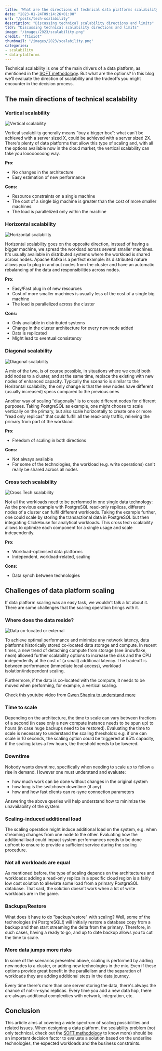 ```yaml
---
title: 'What are the directions of technical data platforms scalability?'
date: "2023-01-24T09:14:26+01:00"
url: "/posts/tech-scalability"
description: "Discussing technical scalability directions and limits"
tldr: "Discussing technical scalability directions and limits"
image: "/images/2023/scalability.png"
credit: "ftisiot"
thumbnail: "/images/2023/scalability.png"
categories:
- scalability
- data-platforms
---
```


Technical scalability is one of the main drivers of a data platform, as mentioned in the [SOFT methodology](https://aiven.io/blog/a-soft-methodology-to-define-robust-data-platforms). But what are the options? In this blog we'll evaluate the direction of scalability and the tradeoffs you might encounter in the decision process.

<!--more-->

## The main directions of technical scalability

### Vertical scalability

![Vertical scalability](/images/2023/vertical-scalability.png)

Vertical scalability generally means "buy a bigger box": what can't be achieved with a server sized X, could be achieved with a server sized 2X. There's plenty of data platforms that allow this type of scaling and, with all the options available now in the cloud market, the vertical scalability can take you loooooooong way.

**Pro:**

* No changes in the architecture
* Easy estimation of new performance

**Cons:**

* Resource constraints on a single machine
* The cost of a single big machine is greater than the cost of more smaller machines
* The load is parallelized only within the machine

### Horizontal scalability

![Horizontal scalability](/images/2023/horizontal-scalability.png)

Horizontal scalability goes on the opposite direction, instead of having a bigger machine, we spread the workload across several smaller machines. It's usually available in distributed systems where the workload is shared across nodes. Apache Kafka is a perfect example: its distributed nature allows you to plug in and out nodes from the cluster and have an automatic rebalancing of the data and responsibilities across nodes.

**Pro:**

* Easy/Fast plug in of new resources
* Cost of more smaller machines is usually less of the cost of a single big machine
* The load is parallelized across the cluster

**Cons:**

* Only available in distributed systems
* Change in the cluster architecture for every new node added
* Data is replicated
* Might lead to eventual consistency


### Diagonal scalability

![Diagonal scalability](/images/2023/scalability.png)

A mix of the two, is of course possible, in situations where we could both add nodes to a cluster, and at the same time, replace the existing with new nodes of enhanced capacity. Typically the scenario is similar to the Horizontal scalability, the only change is that the new nodes have different (usually increased) specs compared to the previous ones.

Another way of scaling "diagonally" is to create different nodes for different purposes. Taking PostgreSQL as example, one might choose to scale vertically on the primary, but also scale horizontally to create one or more "read only replicas" that could fulfill all the read-only traffic, relieving the primary from part of the workload.

**Pro:**

* Freedom of scaling in both directions

**Cons:**

* Not always available
* For some of the technologies, the workload (e.g. write operations) can't really be shared across all nodes

### Cross tech scalability

![Cross Tech scalability](/images/2023/cross-tech-scalability.png)

Not all the workloads need to be performed in one single data technology: As the previous example with PostgreSQL read-only replicas, different nodes of a cluster can fulfil different workloads. Taking the example further, one could scale by storing the transactional data in PostgreSQL but then integrating ClickHouse for analytical workloads. This cross tech scalability allows to optimize each component for a single usage and scale independently.

**Pro:**

* Workload-optimised data platforms
* Independent, workload-related, scaling

**Cons:**

* Data synch between technologies

## Challenges of data platform scaling

If data platform scaling was an easy task, we wouldn't talk a lot about it. There are some challenges that the scaling operation brings with it.

### Where does the data reside?

![Data co-located or external](/images/2023/data-resides.png)

To achieve optimal performance and minimize any network latency, data platforms historically stored co-located data storage and compute. In recent times, a new trend of detaching compute from storage (see Snowflake, neon) allowed further scalability options to increase the disk and the CPU independently at the cost of (a small) additional latency.
The tradeoff is between performance (immediate local access), workload isolation/independent scaling. 

Furthermore, if the data is co-located with the compute, it needs to be moved when performing, for example, a vertical scaling.   

Check this youtube video from [Gwen Shapira to understand more](https://www.youtube.com/watch?v=oi4nDjrZTKY)

### Time to scale

Depending on the architecture, the time to scale can vary between fractions of a second (in case only a new compute instance needs to be spun up) to hours (in case huge backups need to be restored). Evaluating the time to scale is necessary to understand the scaling thresholds: e.g. if one can scale in 10 seconds, the scaling option could be triggered at 95% capacity, if the scaling takes a few hours, the threshold needs to be lowered.

### Downtime

Nobody wants downtime, specifically when needing to scale up to follow a rise in demand. However one must understand and evaluate:

* how much work can be done without changes in the original system
* how long is the switchover downtime (if any)
* how and how fast clients can re-sync connection parameters

Answering the above queries will help understand how to minimize the unavailability of the system.

### Scaling-induced additional load

The scaling operation might induce additional load on the system, e.g. when streaming changes from one node to the other. Evaluating how the additional load could impact system performances needs to be done upfront to ensure to provide a sufficient service during the scaling procedure.

### Not all workloads are equal

As mentioned before, the type of scaling depends on the architectures and workloads: adding a read-only replica in a specific cloud region is a fairly low cost solution to alleviate some load from a primary PostgreSQL database. That said, the solution doesn't work when a lot of write workloads are in the game.  

### Backups/Restore

What does it have to do "backup/restore" with scaling? Well, some of the technologies (hi PostgreSQL!) will initially restore a database copy from a backup and then start streaming the delta from the primary. Therefore, in such cases, having a ready to go, and up to date backup allows you to cut the time to scale.

### More data jumps more risks

In some of the scenarios presented above, scaling is performed by adding new nodes to a cluster, or adding new technologies in the mix. Even if these options provide great benefit in the parallelism and the separation of workloads they are adding additional steps in the data journey.

Every time there's more than one server storing the data, there's always the chance of not-in-sync replicas. Every time you add a new data hop, there are always additional complexities with network, integration, etc.

## Conclusion

This article aims at covering a wide spectrum of scaling possibilities and related issues. When designing a data platform, the scalability problem (not only technical, check out the [SOFT methodology](https://aiven.io/blog/a-soft-methodology-to-define-robust-data-platforms) to know more) should be an important decision factor to evaluate a  solution based on the underline technologies, the expected workloads and the business constraints.